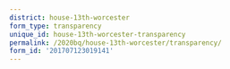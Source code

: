 ```yaml
---
district: house-13th-worcester
form_type: transparency
unique_id: house-13th-worcester-transparency
permalink: /2020bq/house-13th-worcester/transparency/
form_id: '201707123019141'
---
```

